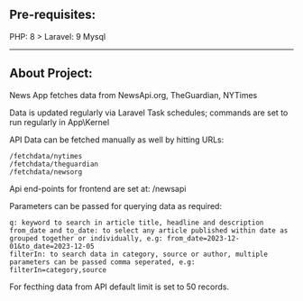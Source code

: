Pre-requisites:
---------------------

PHP: 8 >
Laravel: 9
Mysql

---------------------
About Project:
---------------------
News App fetches data from NewsApi.org, TheGuardian, NYTimes

Data is updated regularly via Laravel Task schedules; commands are set to run regularly in App\Kernel

API Data can be fetched manually as well by hitting URLs:

	/fetchdata/nytimes
	/fetchdata/theguardian
	/fetchdata/newsorg



Api end-points for frontend are set at:
/newsapi

Parameters can be passed for querying data as required: 
	
	q: keyword to search in article title, headline and description
	from_date and to_date: to select any article published within date as grouped together or individually, e.g: from_date=2023-12-01&to_date=2023-12-05
	filterIn: to search data in category, source or author, multiple parameters can be passed comma seperated, e.g: filterIn=category,source


For fecthing data from API default limit is set to 50 records.
	



